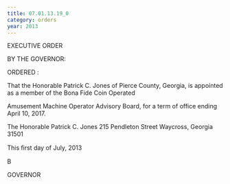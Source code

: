 ```yaml
---
title: 07.01.13.19_0
category: orders
year: 2013
---
```

 

EXECUTIVE ORDER

BY THE GOVERNOR:

ORDERED :

That the Honorable Patrick C. Jones of Pierce County, Georgia, is
appointed as a member of the Bona Fide Coin Operated

Amusement Machine Operator Advisory Board, for a term of office
ending April 10, 2017.

The Honorable Patrick C. Jones
215 Pendleton Street
Waycross, Georgia 31501

This ﬁrst day of July, 2013

B

GOVERNOR

